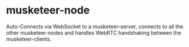 musketeer-node
================

Auto-Connects via WebSocket to a musketeer-server, connects to all the other musketeer-nodes and handles WebRTC handshaking between the musketeer-clients.


